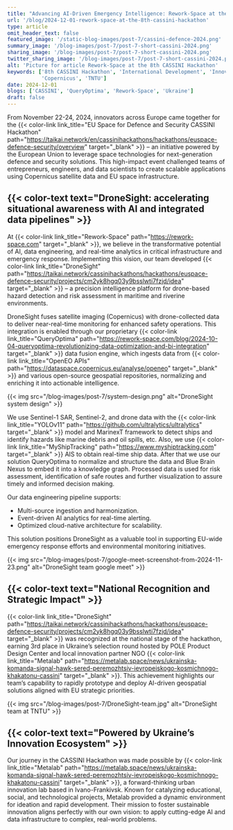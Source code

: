 ```yaml
---
title: "Advancing AI-Driven Emergency Intelligence: Rework-Space at the 8th CASSINI Hackathon - EU Space for Security and Defence"
url: '/blog/2024-12-01-rework-space-at-the-8th-cassini-hackathon'
type: article
omit_header_text: false
featured_image: '/static-blog-images/post-7/cassini-defence-2024.png'
summary_image: '/blog-images/post-7/post-7-short-cassini-2024.png'
sharing_image: '/blog-images/post-7/post-7-short-cassini-2024.png'
twitter_sharing_image: '/blog-images/post-7/post-7-short-cassini-2024.png'
alt: 'Picture for article Rework-Space at the 8th CASSINI Hackathon'
keywords: ['8th CASSINI Hackathon', 'International Development', 'Innovators', 'Space for Defence and Security', 
           'Copernicus', 'TNTU']
date: 2024-12-01
blogs: ['CASSINI', 'QueryOptima', 'Rework-Space', 'Ukraine']
draft: false
---
```


From November 22-24, 2024, innovators across Europe came together for the
{{< color-link link_title="EU Space for Defence and Security CASSINI Hackathon" path="https://taikai.network/en/cassinihackathons/hackathons/euspace-defence-security/overview" target="_blank" >}} –
an initiative powered by the European Union to leverage space technologies for next-generation defence and security 
solutions. This high-impact event challenged teams of entrepreneurs, engineers, and data scientists to create scalable 
applications using Copernicus satellite data and EU space infrastructure.

## {{< color-text text="DroneSight: accelerating situational awareness with AI and integrated data pipelines" >}}

At 
{{< color-link link_title="Rework-Space" path="https://rework-space.com" target="_blank" >}},
we believe in the transformative potential of AI, data engineering, and real-time analytics in critical 
infrastructure and emergency response. Implementing this vision, our team developed
{{< color-link link_title="DroneSight" path="https://taikai.network/cassinihackathons/hackathons/euspace-defence-security/projects/cm2yk8hgq03y9bsslwti7fzjd/idea" target="_blank" >}} –
a precision intelligence platform for drone-based hazard detection and risk assessment in maritime and riverine 
environments.

DroneSight fuses satellite imaging (Copernicus) with drone-collected data to deliver near-real-time monitoring for 
enhanced safety operations. This integration is enabled through our proprietary
{{< color-link link_title="QueryOptima" path="https://rework-space.com/blog/2024-10-04-queryoptima-revolutionizing-data-optimization-and-bi-integration" target="_blank" >}}
 data fusion engine, which ingests data from
{{< color-link link_title="OpenEO APIs" path="https://dataspace.copernicus.eu/analyse/openeo" target="_blank" >}}
 and various open-source geospatial repositories, normalizing and enriching it into actionable intelligence.

{{< img src="/blog-images/post-7/system-design.png" alt="DroneSight system design" >}}

We use Sentinel-1 SAR, Sentinel-2, and drone data with the
{{< color-link link_title="YOLOv11" path="https://github.com/ultralytics/ultralytics" target="_blank" >}}
 model and MarinexT framework to detect ships and identify hazards like marine debris and oil spills, etc. Also, we use
{{< color-link link_title="MyShipTracking" path="https://www.myshiptracking.com" target="_blank" >}}
 AIS to obtain real-time ship data. After that we use our solution QueryOptima to normalize and structure the data and 
Blue Brain Nexus to embed it into a knowledge graph. Processed data is used for risk assessment, identification of safe 
routes and further visualization to assure timely and informed decision making.

Our data engineering pipeline supports:
* Multi-source ingestion and harmonization.
* Event-driven AI analytics for real-time alerting.
* Optimized cloud-native architecture for scalability.

This solution positions DroneSight as a valuable tool in supporting EU-wide emergency response efforts and 
environmental monitoring initiatives.

{{< img src="/blog-images/post-7/google-meet-screenshot-from-2024-11-23.png" alt="DroneSight team google meet" >}}

## {{< color-text text="National Recognition and Strategic Impact" >}}

{{< color-link link_title="DroneSight" path="https://taikai.network/cassinihackathons/hackathons/euspace-defence-security/projects/cm2yk8hgq03y9bsslwti7fzjd/idea" target="_blank" >}}
was recognized at the national stage of the hackathon, earning 3rd place in Ukraine’s selection round hosted by POLE 
Product Design Center and local innovation partner NGO
{{< color-link link_title="Metalab" path="https://metalab.space/news/ukrainska-komanda-signal-hawk-sered-peremozhtsiv-ievropeiskogo-kosmichnogo-khakatonu-cassini" target="_blank" >}}.
This achievement highlights our team’s capability to rapidly prototype and deploy AI-driven geospatial solutions 
aligned with EU strategic priorities.

{{< img src="/blog-images/post-7/DroneSight-team.jpg" alt="DroneSight team at TNTU" >}}

## {{< color-text text="Powered by Ukraine’s Innovation Ecosystem" >}}

Our journey in the CASSINI Hackathon was made possible by
{{< color-link link_title="Metalab" path="https://metalab.space/news/ukrainska-komanda-signal-hawk-sered-peremozhtsiv-ievropeiskogo-kosmichnogo-khakatonu-cassini" target="_blank" >}},
a forward-thinking urban innovation lab based in Ivano-Frankivsk. Known for catalyzing educational, social, and 
technological projects, Metalab provided a dynamic environment for ideation and rapid development. Their mission to 
foster sustainable innovation aligns perfectly with our own vision: to apply cutting-edge AI and data infrastructure 
to complex, real-world problems.
